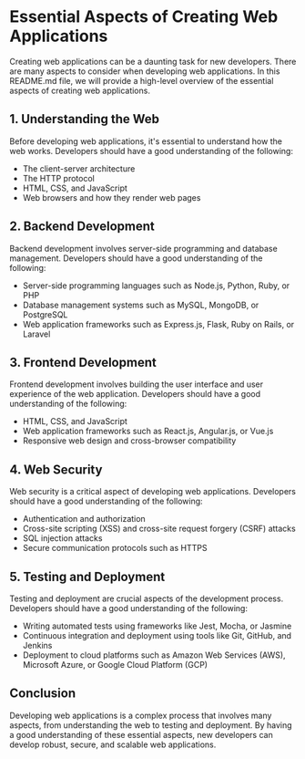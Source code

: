 # Essential Aspects of Creating Web Applications

Creating web applications can be a daunting task for new developers. There are many aspects to consider when developing web applications. In this README.md file, we will provide a high-level overview of the essential aspects of creating web applications.

## 1. Understanding the Web

Before developing web applications, it's essential to understand how the web works. Developers should have a good understanding of the following:

- The client-server architecture
- The HTTP protocol
- HTML, CSS, and JavaScript
- Web browsers and how they render web pages

## 2. Backend Development

Backend development involves server-side programming and database management. Developers should have a good understanding of the following:

- Server-side programming languages such as Node.js, Python, Ruby, or PHP
- Database management systems such as MySQL, MongoDB, or PostgreSQL
- Web application frameworks such as Express.js, Flask, Ruby on Rails, or Laravel

## 3. Frontend Development

Frontend development involves building the user interface and user experience of the web application. Developers should have a good understanding of the following:

- HTML, CSS, and JavaScript
- Web application frameworks such as React.js, Angular.js, or Vue.js
- Responsive web design and cross-browser compatibility

## 4. Web Security

Web security is a critical aspect of developing web applications. Developers should have a good understanding of the following:

- Authentication and authorization
- Cross-site scripting (XSS) and cross-site request forgery (CSRF) attacks
- SQL injection attacks
- Secure communication protocols such as HTTPS

## 5. Testing and Deployment

Testing and deployment are crucial aspects of the development process. Developers should have a good understanding of the following:

- Writing automated tests using frameworks like Jest, Mocha, or Jasmine
- Continuous integration and deployment using tools like Git, GitHub, and Jenkins
- Deployment to cloud platforms such as Amazon Web Services (AWS), Microsoft Azure, or Google Cloud Platform (GCP)

## Conclusion

Developing web applications is a complex process that involves many aspects, from understanding the web to testing and deployment. By having a good understanding of these essential aspects, new developers can develop robust, secure, and scalable web applications.
